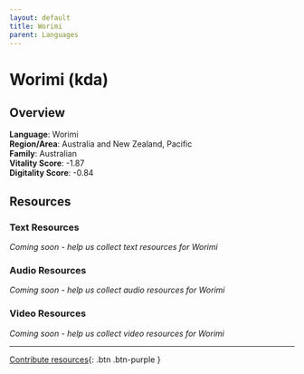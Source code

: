 ```yaml
---
layout: default
title: Worimi
parent: Languages
---
```


# Worimi (kda)

## Overview

**Language**: Worimi  
**Region/Area**: Australia and New Zealand, Pacific  
**Family**: Australian  
**Vitality Score**: -1.87  
**Digitality Score**: -0.84  

## Resources

### Text Resources
*Coming soon - help us collect text resources for Worimi*

### Audio Resources
*Coming soon - help us collect audio resources for Worimi*

### Video Resources
*Coming soon - help us collect video resources for Worimi*

---

[Contribute resources](https://fairtrain.github.io/){: .btn .btn-purple }
